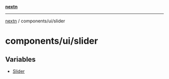 [**nextn**](../../../README.md)

***

[nextn](../../../modules.md) / components/ui/slider

# components/ui/slider

## Variables

- [Slider](variables/Slider.md)
